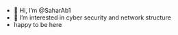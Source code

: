 - 👋 Hi, I’m @SaharAb1
- 👀 I’m interested in cyber security and network structure
- happy to be here
